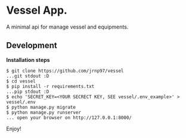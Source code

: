# Vessel App.

A minimal api for manage vessel and equipments.

## Development

**Installation steps**

```
$ git clone https://github.com/jrnp97/vessel
...git stdout :D
$ cd vessel
$ pip install -r requirements.txt
...pip stdout :D
$ echo 'SECRET_KEY=<YOUR SECRECT KEY, SEE vessel/.env_example>' > vessel/.env
$ python manage.py migrate
$ python manage.py runserver
... open your browser on http://127.0.0.1:8000/ 
```

Enjoy!

